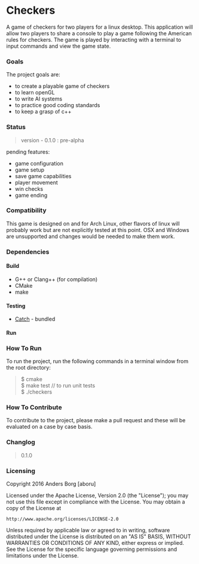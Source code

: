 # Checkers

A game of checkers for two players for a linux desktop. This application will
allow two players to share a console to play a game following the American rules
for checkers. The game is played by interacting with a terminal to input commands
and view the game state.

### Goals

The project goals are:

* to create a playable game of checkers
* to learn openGL
* to write AI systems
* to practice good coding standards
* to keep a grasp of c++

### Status

> version - 0.1.0 : pre-alpha

pending features:

* game configuration
* game setup
* save game capabilities
* player movement
* win checks
* game ending

### Compatibility

This game is designed on and for Arch Linux, other flavors of linux will probably
work but are not explicitly tested at this point. OSX and Windows are unsupported
and changes would be needed to make them work.

### Dependencies

#### Build

* G++ or Clang++ (for compilation)
* CMake
* make

#### Testing

* [Catch](https://github.com/philsquared/Catch) - bundled

#### Run

### How To Run

To run the project, run the following commands in a terminal window from the
root directory:

> $ cmake  
> $ make test // to run unit tests  
> $ ./checkers

### How To Contribute

To contribute to the project, please make a pull request and these will be
evaluated on a case by case basis.

### Changlog

> 0.1.0

### Licensing

Copyright 2016 Anders Borg [aboru]

Licensed under the Apache License, Version 2.0 (the "License");
you may not use this file except in compliance with the License.
You may obtain a copy of the License at

    http://www.apache.org/licenses/LICENSE-2.0

Unless required by applicable law or agreed to in writing, software
distributed under the License is distributed on an "AS IS" BASIS,
WITHOUT WARRANTIES OR CONDITIONS OF ANY KIND, either express or implied.
See the License for the specific language governing permissions and
limitations under the License.
